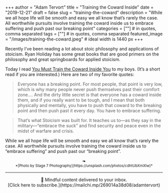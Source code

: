 +++
author = "Adam Tervort"
title = "Training the Coward Inside"
date = "2019-12-21"
draft = false
slug = "training-the-coward"
description = "While we all hope life will be smooth and easy we all know that’s rarely the case. All worthwhile pursuits involve training the coward inside us to embrace suffering and push past our breaking point"
categories = [""] # in quotes, comma separated
tags = [""] # in quotes, comma separated
featured_image = "/images/training-the-coward.jpeg" # ideal width is 1440 px
+++

Recently I’ve been reading a lot about stoic philosophy and applications of stoicism. Ryan Holiday has some great books that are good primers on the philosophy and great springboards for applied stoicism. 

Today I read [You Must Train the Coward Inside You](https://dailystoic.com/you-must-train-the-coward-inside-you/) to my boys. (It’s a short read if you are interested.) Here are two of my favorite quotes:

> Everyone has a breaking point.  For most people, that point is very low, which is why many people never push themselves past their comfort zone.… And the dirty little secret is that everyone has a coward inside them, and if you really want to be tough, and I mean that both physically and mentally, you have to push that coward to the breaking point and then push past it every day. You have to embrace suffering.  

> That’s what Stoicism was built for. It teaches us to—as they say in the military—“embrace the suck” and find security and peace even in the midst of warfare and crisis.  

While we all hope life will be smooth and easy we all know that’s rarely the case. All worthwhile pursuits involve training the coward inside us to “embrace suffering” and push past our “breaking point”. 

<center>❧</center>
<center><small> *[Photo by Stage 7 Photography](https://unsplash.com/photos/cdhtUbXmXIw)* </small>

---
<center>
📨 Mindful content delivered to your inbox. <br>[Click here to subscribe.](https://mailchi.mp/269014a38d08/adamtervort)</center>